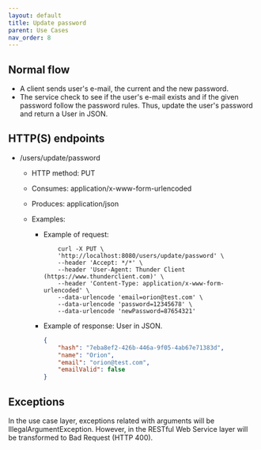 ```yaml
---
layout: default
title: Update password
parent: Use Cases
nav_order: 8
---
```


## Normal flow

* A client sends user's e-mail, the current and the new password.
* The service check to see if the user's e-mail exists and if the given password
  follow the password rules. Thus, update the user's password and return a
  User in JSON.

## HTTP(S) endpoints

* /users/update/password
  * HTTP method: PUT
  * Consumes: application/x-www-form-urlencoded
  * Produces: application/json
  * Examples:

    * Example of request:

        ```shell
            curl -X PUT \
            'http://localhost:8080/users/update/password' \
            --header 'Accept: */*' \
            --header 'User-Agent: Thunder Client (https://www.thunderclient.com)' \
            --header 'Content-Type: application/x-www-form-urlencoded' \
            --data-urlencode 'email=orion@test.com' \
            --data-urlencode 'password=12345678' \
            --data-urlencode 'newPassword=87654321'
        ```

    * Example of response: User in JSON.

        ```json
        {
            "hash": "7eba8ef2-426b-446a-9f05-4ab67e71383d",
            "name": "Orion",
            "email": "orion@test.com",
            "emailValid": false
        }
        ```

## Exceptions

In the use case layer, exceptions related with arguments will be
IllegalArgumentException. However, in the RESTful Web Service layer will be
transformed to Bad Request (HTTP 400).
